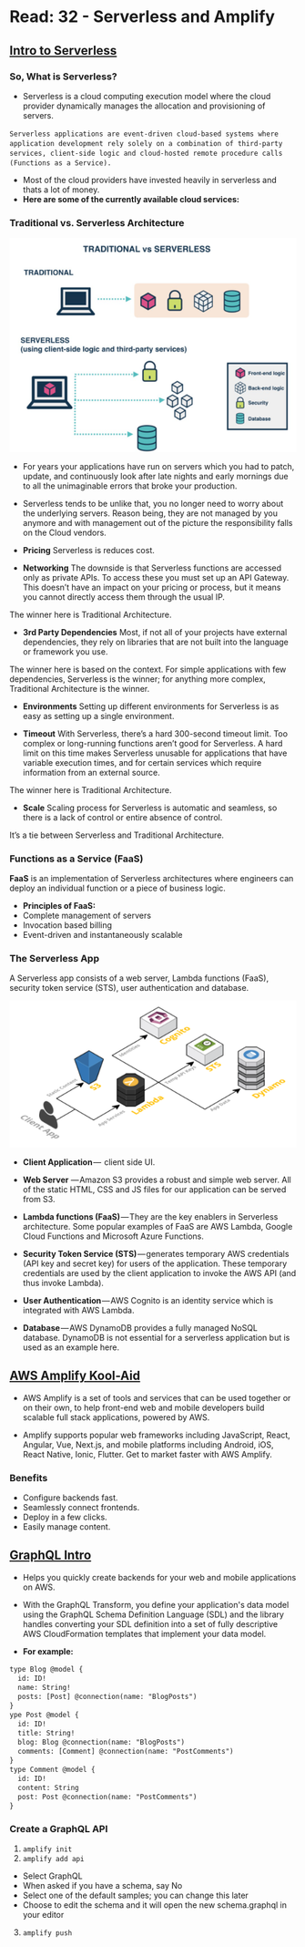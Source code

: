 # Read: 32 - Serverless and Amplify

## [Intro to Serverless](https://hackernoon.com/what-is-serverless-architecture-what-are-its-pros-and-cons-cc4b804022e9)


### So, What is Serverless?
- Serverless is a cloud computing execution model where the cloud provider dynamically manages the allocation and provisioning of servers.

`Serverless applications are event-driven cloud-based systems where application development rely solely on a combination of third-party services, client-side logic and cloud-hosted remote procedure calls (Functions as a Service).`

- Most of the cloud providers have invested heavily in serverless and thats a lot of money.
- **Here are some of the currently available cloud services:**

 

### Traditional vs. Serverless Architecture

![Traditional vs. Serverless Architecture](../img/traditionalVsServerless.png) 

- For years your applications have run on servers which you had to patch, update, and continuously look after late nights and early mornings due to all the unimaginable errors that broke your production.
- Serverless tends to be unlike that, you no longer need to worry about the underlying servers. Reason being, they are not managed by you anymore and with management out of the picture the responsibility falls on the Cloud vendors. 

- **Pricing**
Serverless is reduces cost.


- **Networking**
The downside is that Serverless functions are accessed only as private APIs. To access these you must set up an API Gateway. This doesn’t have an impact on your pricing or process, but it means you cannot directly access them through the usual IP.

The winner here is Traditional Architecture.

- **3rd Party Dependencies**
Most, if not all of your projects have external dependencies, they rely on libraries that are not built into the language or framework you use. 

The winner here is based on the context. For simple applications with few dependencies, Serverless is the winner; for anything more complex, Traditional Architecture is the winner.

- **Environments**
Setting up different environments for Serverless is as easy as setting up a single environment. 

- **Timeout**
With Serverless, there’s a hard 300-second timeout limit.
Too complex or long-running functions aren’t good for Serverless.
A hard limit on this time makes Serverless unusable for applications that have variable execution times, and for certain services which require information from an external source.

The winner here is Traditional Architecture.

- **Scale**
Scaling process for Serverless is automatic and seamless, so there is a lack of control or entire absence of control. 

It’s a tie between Serverless and Traditional Architecture.

### Functions as a Service (FaaS)
**FaaS** is an implementation of Serverless architectures where engineers can deploy an individual function or a piece of business logic.

- **Principles of FaaS:**
- Complete management of servers
- Invocation based billing
- Event-driven and instantaneously scalable

### The Serverless App
A Serverless app consists of a web server, Lambda functions (FaaS), security token service (STS), user authentication and database.

![The Serverless App](../img/ServerlessApp.png) 

- **Client Application** —  client side UI.

- **Web Server** — Amazon S3 provides a robust and simple web server. All of the static HTML, CSS and JS files for our application can be served from S3.

- **Lambda functions (FaaS)** — They are the key enablers in Serverless architecture. Some popular examples of FaaS are AWS Lambda, Google Cloud Functions and Microsoft Azure Functions. 

- **Security Token Service (STS)** — generates temporary AWS credentials (API key and secret key) for users of the application. These temporary credentials are used by the client application to invoke the AWS API (and thus invoke Lambda).

- **User Authentication** — AWS Cognito is an identity service which is integrated with AWS Lambda. 

- **Database** — AWS DynamoDB provides a fully managed NoSQL database. DynamoDB is not essential for a serverless application but is used as an example here.


## [AWS Amplify Kool-Aid](https://aws.amazon.com/amplify/)
- AWS Amplify is a set of tools and services that can be used together or on their own, to help front-end web and mobile developers build scalable full stack applications, powered by AWS.

- Amplify supports popular web frameworks including JavaScript, React, Angular, Vue, Next.js, and mobile platforms including Android, iOS, React Native, Ionic, Flutter. Get to market faster with AWS Amplify.

### Benefits
- Configure backends fast.
- Seamlessly connect frontends.
- Deploy in a few clicks.
- Easily manage content.

## [GraphQL Intro](https://docs.amplify.aws/cli/graphql-transformer/overview/)
- Helps you quickly create backends for your web and mobile applications on AWS. 
- With the GraphQL Transform, you define your application's data model using the GraphQL Schema Definition Language (SDL) and the library handles converting your SDL definition into a set of fully descriptive AWS CloudFormation templates that implement your data model.

- **For example:**
```
type Blog @model {
  id: ID!
  name: String!
  posts: [Post] @connection(name: "BlogPosts")
}
ype Post @model {
  id: ID!
  title: String!
  blog: Blog @connection(name: "BlogPosts")
  comments: [Comment] @connection(name: "PostComments")
}
type Comment @model {
  id: ID!
  content: String
  post: Post @connection(name: "PostComments")
}
```

### Create a GraphQL API

1. `amplify init`
2. `amplify add api`
- Select GraphQL
- When asked if you have a schema, say No
- Select one of the default samples; you can change this later
- Choose to edit the schema and it will open the new schema.graphql in your editor

3. `amplify push`